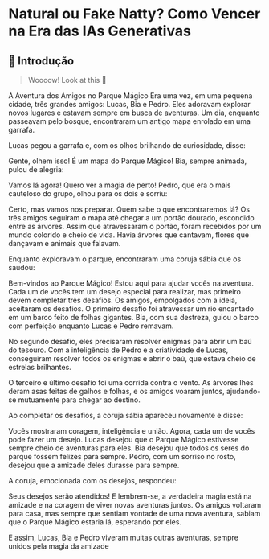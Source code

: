 # Natural ou Fake Natty? Como Vencer na Era das IAs Generativas

## 🚀 Introdução

> Woooow! Look at this 👀
> 
A Aventura dos Amigos no Parque Mágico
Era uma vez, em uma pequena cidade, três grandes amigos: Lucas, Bia e Pedro. Eles adoravam explorar novos lugares e estavam sempre em busca de aventuras. Um dia, enquanto passeavam pelo bosque, encontraram um antigo mapa enrolado em uma garrafa.

Lucas pegou a garrafa e, com os olhos brilhando de curiosidade, disse:

Gente, olhem isso! É um mapa do Parque Mágico!
Bia, sempre animada, pulou de alegria:

Vamos lá agora! Quero ver a magia de perto!
Pedro, que era o mais cauteloso do grupo, olhou para os dois e sorriu:

Certo, mas vamos nos preparar. Quem sabe o que encontraremos lá?
Os três amigos seguiram o mapa até chegar a um portão dourado, escondido entre as árvores. Assim que atravessaram o portão, foram recebidos por um mundo colorido e cheio de vida. Havia árvores que cantavam, flores que dançavam e animais que falavam.

Enquanto exploravam o parque, encontraram uma coruja sábia que os saudou:

Bem-vindos ao Parque Mágico! Estou aqui para ajudar vocês na aventura. Cada um de vocês tem um desejo especial para realizar, mas primeiro devem completar três desafios.
Os amigos, empolgados com a ideia, aceitaram os desafios. O primeiro desafio foi atravessar um rio encantado em um barco feito de folhas gigantes. Bia, com sua destreza, guiou o barco com perfeição enquanto Lucas e Pedro remavam.

No segundo desafio, eles precisaram resolver enigmas para abrir um baú do tesouro. Com a inteligência de Pedro e a criatividade de Lucas, conseguiram resolver todos os enigmas e abrir o baú, que estava cheio de estrelas brilhantes.

O terceiro e último desafio foi uma corrida contra o vento. As árvores lhes deram asas feitas de galhos e folhas, e os amigos voaram juntos, ajudando-se mutuamente para chegar ao destino.

Ao completar os desafios, a coruja sábia apareceu novamente e disse:

Vocês mostraram coragem, inteligência e união. Agora, cada um de vocês pode fazer um desejo.
Lucas desejou que o Parque Mágico estivesse sempre cheio de aventuras para eles. Bia desejou que todos os seres do parque fossem felizes para sempre. Pedro, com um sorriso no rosto, desejou que a amizade deles durasse para sempre.

A coruja, emocionada com os desejos, respondeu:

Seus desejos serão atendidos! E lembrem-se, a verdadeira magia está na amizade e na coragem de viver novas aventuras juntos.
Os amigos voltaram para casa, mas sempre que sentiam vontade de uma nova aventura, sabiam que o Parque Mágico estaria lá, esperando por eles.

E assim, Lucas, Bia e Pedro viveram muitas outras aventuras, sempre unidos pela magia da amizade

